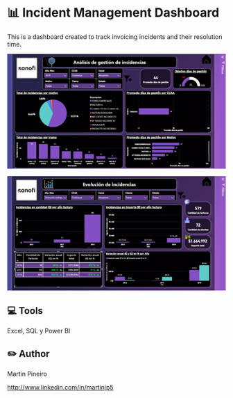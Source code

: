 # 📊 Incident Management Dashboard
This is a dashboard created to track invoicing incidents and their resolution time.

![Imagen del proyecto](https://github.com/martinjp5/My-Portfolio/blob/main/Incident%20management%20dashboard.jpg)

![Imagen del proyecto2](https://github.com/martinjp5/My-Portfolio/blob/main/Incident%20management%20dashboard2.jpg)

## 💻 Tools
Excel, SQL y Power BI 

## ✏️ Author
Martin Pineiro

http://www.linkedin.com/in/martinjp5
